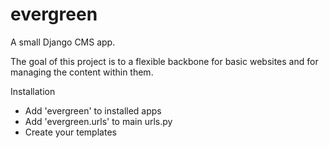 # evergreen
A small Django CMS app.

The goal of this project is to a flexible backbone for basic websites and for managing the content within them.

Installation 
- Add 'evergreen' to installed apps 
- Add 'evergreen.urls' to main urls.py 
- Create your templates
